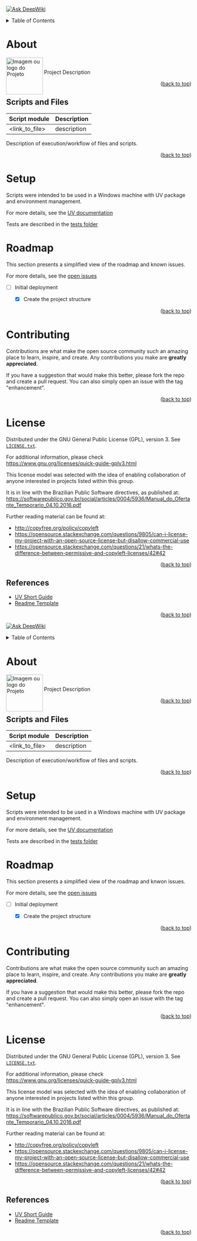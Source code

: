 [![Ask DeepWiki](https://deepwiki.com/badge.svg)](https://deepwiki.com/InovaFiscaliza/teleparser)

<details>
    <summary>Table of Contents</summary>
    <ol>
        <li><a href="#About">About</a></li>
        <li><a href="#Scripts_and_Files">Scripts and Files</a></li>
        <li><a href="#setup">Setup</a></li>
        <li><a href="#roadmap">Roadmap</a></li>
        <li><a href="#contributing">Contributing</a></li>
        <li><a href="#license">License</a></li>
    </ol>
</details>

# About

<img align="left" width="100" height="100" src="" alt="Imagem ou logo do Projeto"> 

<br>

Project Description

<p align="right">(<a href="#indexerd-md-top">back to top</a>)</p>

## Scripts and Files

| Script module  | Description |
| -------------- | ----------- |
| <link_to_file> | description |


Description of execution/workflow of files and scripts.


<p align="right">(<a href="#indexerd-md-top">back to top</a>)</p>

# Setup

Scripts were intended to be used in a Windows machine with UV package and environment management.

For more details, see the [UV documentation](https://docs.astral.sh/uv/)

Tests are described in the [tests folder](./tests/README.md)

# Roadmap

This section presents a simplified view of the roadmap and known issues.

For more details, see the [open issues](<put_link_here_to_issues_page>)

* [ ] Initial deployment
  * [x] Create the project structure

  
<p align="right">(<a href="#indexerd-md-top">back to top</a>)</p>

<!-- CONTRIBUTING -->
# Contributing

Contributions are what make the open source community such an amazing place to learn, inspire, and create. Any contributions you make are **greatly appreciated**.

If you have a suggestion that would make this better, please fork the repo and create a pull request. You can also simply open an issue with the tag "enhancement".

<p align="right">(<a href="#indexerd-md-top">back to top</a>)</p>

<!-- LICENSE -->
# License

Distributed under the GNU General Public License (GPL), version 3. See [`LICENSE.txt`](../../LICENSE).

For additional information, please check <https://www.gnu.org/licenses/quick-guide-gplv3.html>

This license model was selected with the idea of enabling collaboration of anyone interested in projects listed within this group.

It is in line with the Brazilian Public Software directives, as published at: <https://softwarepublico.gov.br/social/articles/0004/5936/Manual_do_Ofertante_Temporario_04.10.2016.pdf>

Further reading material can be found at:

* <http://copyfree.org/policy/copyleft>
* <https://opensource.stackexchange.com/questions/9805/can-i-license-my-project-with-an-open-source-license-but-disallow-commercial-use>
* <https://opensource.stackexchange.com/questions/21/whats-the-difference-between-permissive-and-copyleft-licenses/42#42>

<p align="right">(<a href="#indexerd-md-top">back to top</a>)</p>

<!-- REFERENCES -->
## References

* [UV Short Guide](https://www.saaspegasus.com/guides/uv-deep-dive/)
* [Readme Template](https://github.com/othneildrew/Best-README-Template)

<p align="right">(<a href="#indexerd-md-top">back to top</a>)</p>

[![Ask DeepWiki](https://deepwiki.com/badge.svg)](https://deepwiki.com/InovaFiscaliza/teleparser)

<details>
    <summary>Table of Contents</summary>
    <ol>
        <li><a href="#About">About</a></li>
        <li><a href="#Scripts_and_Files">Scripts and Files</a></li>
        <li><a href="#setup">Setup</a></li>
        <li><a href="#roadmap">Roadmap</a></li>
        <li><a href="#contributing">Contributing</a></li>
        <li><a href="#license">License</a></li>
    </ol>
</details>

# About

<img align="left" width="100" height="100" src="" alt="Imagem ou logo do Projeto"> 

<br>

Project Description

<p align="right">(<a href="#indexerd-md-top">back to top</a>)</p>

## Scripts and Files

| Script module  | Description |
| -------------- | ----------- |
| <link_to_file> | description |


Description of execution/workflow of files and scripts.


<p align="right">(<a href="#indexerd-md-top">back to top</a>)</p>

# Setup

Scripts were intended to be used in a Windows machine with UV package and environment management.

For more details, see the [UV documentation](https://docs.astral.sh/uv/)

Tests are described in the [tests folder](./tests/README.md)

# Roadmap

This section presents a simplified view of the roadmap and knwon issues.

For more details, see the [open issues](<put_link_here_to_issues_page>)

* [ ] Initial deployment
  * [x] Create the project structure

  
<p align="right">(<a href="#indexerd-md-top">back to top</a>)</p>

<!-- CONTRIBUTING -->
# Contributing

Contributions are what make the open source community such an amazing place to learn, inspire, and create. Any contributions you make are **greatly appreciated**.

If you have a suggestion that would make this better, please fork the repo and create a pull request. You can also simply open an issue with the tag "enhancement".

<p align="right">(<a href="#indexerd-md-top">back to top</a>)</p>

<!-- LICENSE -->
# License

Distributed under the GNU General Public License (GPL), version 3. See [`LICENSE.txt`](../../LICENSE).

For additional information, please check <https://www.gnu.org/licenses/quick-guide-gplv3.html>

This license model was selected with the idea of enabling collaboration of anyone interested in projects listed within this group.

It is in line with the Brazilian Public Software directives, as published at: <https://softwarepublico.gov.br/social/articles/0004/5936/Manual_do_Ofertante_Temporario_04.10.2016.pdf>

Further reading material can be found at:

* <http://copyfree.org/policy/copyleft>
* <https://opensource.stackexchange.com/questions/9805/can-i-license-my-project-with-an-open-source-license-but-disallow-commercial-use>
* <https://opensource.stackexchange.com/questions/21/whats-the-difference-between-permissive-and-copyleft-licenses/42#42>

<p align="right">(<a href="#indexerd-md-top">back to top</a>)</p>

<!-- REFERENCES -->
## References

* [UV Short Guide](https://www.saaspegasus.com/guides/uv-deep-dive/)
* [Readme Template](https://github.com/othneildrew/Best-README-Template)

<p align="right">(<a href="#indexerd-md-top">back to top</a>)</p>
